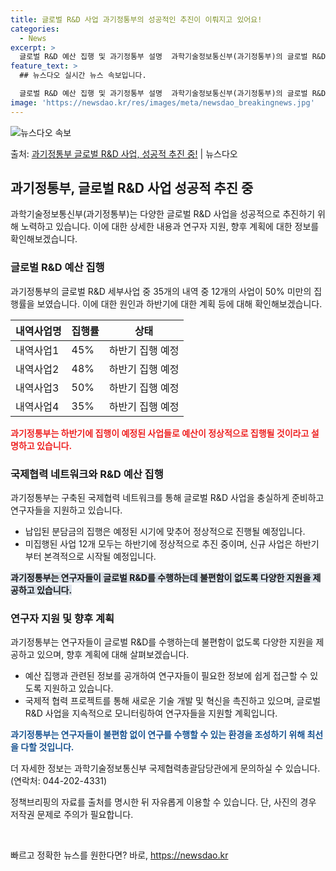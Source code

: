 ```yaml
---
title: 글로벌 R&D 사업 과기정통부의 성공적인 추진이 이뤄지고 있어요!
categories:
  - News
excerpt: >
  글로벌 R&D 예산 집행 및 과기정통부 설명  과학기술정보통신부(과기정통부)의 글로벌 R&D 세부사업 35개…
feature_text: >
  ## 뉴스다오 실시간 뉴스 속보입니다.

  글로벌 R&D 예산 집행 및 과기정통부 설명  과학기술정보통신부(과기정통부)의 글로벌 R&D 세부사업 35개…
image: 'https://newsdao.kr/res/images/meta/newsdao_breakingnews.jpg'
---
```


![뉴스다오 속보](https://newsdao.kr/res/images/meta/newsdao_breakingnews.jpg)

<p>출처: <a href="https://newsdao.kr/4530" rel="dofollow">과기정통부 글로벌 R&D 사업, 성공적 추진 중!</a> | 뉴스다오</p>

<h2 data-ke-size="size26">과기정통부, 글로벌 R&D 사업 성공적 추진 중</h2>
<p data-ke-size="size16">과학기술정보통신부(과기정통부)는 다양한 글로벌 R&D 사업을 성공적으로 추진하기 위해 노력하고 있습니다. 이에 대한 상세한 내용과 연구자 지원, 향후 계획에 대한 정보를 확인해보겠습니다.</p>

<h3 data-ke-size="size24">글로벌 R&D 예산 집행</h3>
<p data-ke-size="size16">과기정통부의 글로벌 R&D 세부사업 중 35개의 내역 중 12개의 사업이 50% 미만의 집행률을 보였습니다. 이에 대한 원인과 하반기에 대한 계획 등에 대해 확인해보겠습니다.</p>

<table>
	<thead>
		<tr>
			<th>내역사업명</th>
			<th>집행률</th>
			<th>상태</th>
		</tr>
	</thead>
	<tbody>
		<tr>
			<td>내역사업1</td>
			<td>45%</td>
			<td>하반기 집행 예정</td>
		</tr>
		<tr>
			<td>내역사업2</td>
			<td>48%</td>
			<td>하반기 집행 예정</td>
		</tr>
		<tr>
			<td>내역사업3</td>
			<td>50%</td>
			<td>하반기 집행 예정</td>
		</tr>
		<tr>
			<td>내역사업4</td>
			<td>35%</td>
			<td>하반기 집행 예정</td>
		</tr>
	</tbody>
</table>

<b><span style="color: #ee2323;">과기정통부는 하반기에 집행이 예정된 사업들로 예산이 정상적으로 집행될 것이라고 설명하고 있습니다.</span></b>

<h3 data-ke-size="size24">국제협력 네트워크와 R&D 예산 집행</h3>
<p data-ke-size="size16">과기정통부는 구축된 국제협력 네트워크를 통해 글로벌 R&D 사업을 충실하게 준비하고 연구자들을 지원하고 있습니다.</p>
<ul>
	<li>납입된 분담금의 집행은 예정된 시기에 맞추어 정상적으로 진행될 예정입니다.</li>
	<li>미집행된 사업 12개 모두는 하반기에 정상적으로 추진 중이며, 신규 사업은 하반기부터 본격적으로 시작될 예정입니다.</li>
</ul>
<b><span style="background-color: #21538527;">과기정통부는 연구자들이 글로벌 R&D를 수행하는데 불편함이 없도록 다양한 지원을 제공하고 있습니다.</span></b>

<h3 data-ke-size="size24">연구자 지원 및 향후 계획</h3>
<p data-ke-size="size16">과기정통부는 연구자들이 글로벌 R&D를 수행하는데 불편함이 없도록 다양한 지원을 제공하고 있으며, 향후 계획에 대해 살펴보겠습니다.</p>
<ul>
	<li>예산 집행과 관련된 정보를 공개하여 연구자들이 필요한 정보에 쉽게 접근할 수 있도록 지원하고 있습니다.</li>
	<li>국제적 협력 프로젝트를 통해 새로운 기술 개발 및 혁신을 촉진하고 있으며, 글로벌 R&D 사업을 지속적으로 모니터링하여 연구자들을 지원할 계획입니다.</li>
</ul>
<b><span style="color: #1a5490;">과기정통부는 연구자들이 불편함 없이 연구를 수행할 수 있는 환경을 조성하기 위해 최선을 다할 것입니다.</span></b>

<p data-ke-size="size16">더 자세한 정보는 과학기술정보통신부 국제협력총괄담당관에게 문의하실 수 있습니다. (연락처: 044-202-4331)</p>
<p data-ke-size="size16">정책브리핑의 자료를 출처를 명시한 뒤 자유롭게 이용할 수 있습니다. 단, 사진의 경우 저작권 문제로 주의가 필요합니다.</p>
<p data-ke-size="size16">&nbsp;</p> 

빠르고 정확한 뉴스를 원한다면? 바로, <a href="https://newsdao.kr" rel="dofollow">https://newsdao.kr</a>


    

